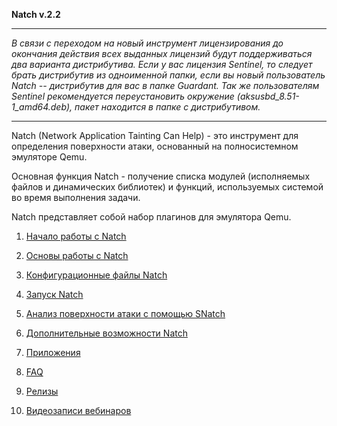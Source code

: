 
**Natch v.2.2**

____
_В связи с переходом на новый инструмент лицензирования до окончания действия всех выданных лицензий будут поддерживаться два варианта дистрибутива. Если у вас лицензия Sentinel, то следует брать дистрибутив из одноименной папки, если вы новый пользователь Natch -- дистрибутив для вас в папке Guardant. Так же пользователям Sentinel рекомендуется переустановить окружение (aksusbd_8.51-1_amd64.deb), пакет находится в папке с дистрибутивом._
____

Natch (Network Application Tainting Can Help) - это инструмент для определения поверхности атаки, основанный на полносистемном эмуляторе Qemu.

Основная функция Natch - получение списка модулей (исполняемых файлов и динамических библиотек) и функций, используемых системой во время выполнения задачи.

Natch представляет собой набор плагинов для эмулятора Qemu.


1. [Начало работы с Natch](1_quickstart.md)

1. [Основы работы с Natch](2_natch_begin.md)

1. [Конфигурационные файлы Natch](3_configs.md)

1. [Запуск Natch](4_launch.md)

1. [Анализ поверхности атаки с помощью SNatch](5_snatch.md)

1. [Дополнительные возможности Natch](6_additional.md)

1. [Приложения](7_appendix.md)

1. [FAQ](1_quickstart.md#faq)

1. [Релизы](7_appendix.md#app_releases)

1. [Видеозаписи вебинаров](https://nextcloud.ispras.ru/index.php/s/natch_webinars)


